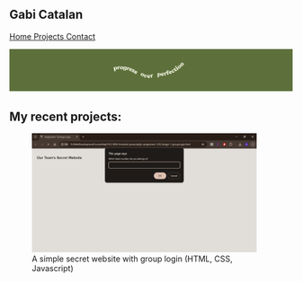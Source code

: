 ## Gabi Catalan

[Home ](index.md) 
[Projects ](projects.md) 
[Contact ](contact.md) 

![banner](banner.png)

## My recent projects:

<figure><a href="js-group-login.png"><img src="js-group-login.png" alt="screenshot of a simple secret website + login" width="400"></a><figcaption>A simple secret website with group login (HTML, CSS, Javascript)</figcaption></figure>